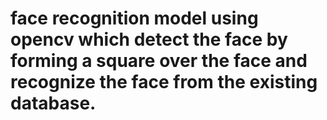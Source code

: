 # face recognition model using opencv which detect the face by forming a square over the face and recognize the face from the existing database.
